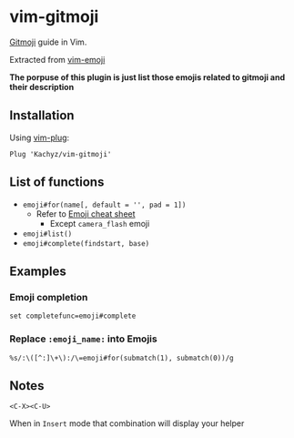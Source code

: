 vim-gitmoji
=========

[Gitmoji](https://gitmoji.carloscuesta.me/) guide in Vim.

Extracted from
[vim-emoji](https://github.com/junegunn/vim-emoji)

**The porpuse of this plugin is just list those emojis related to gitmoji and their description**

Installation
------------

Using [vim-plug](https://github.com/junegunn/vim-plug):

```vim
Plug 'Kachyz/vim-gitmoji'
```

List of functions
-----------------

- `emoji#for(name[, default = '', pad = 1])`
  - Refer to [Emoji cheat sheet](http://www.emoji-cheat-sheet.com)
    - Except `camera_flash` emoji
- `emoji#list()`
- `emoji#complete(findstart, base)`

Examples
--------

### Emoji completion

```vim
set completefunc=emoji#complete
```


### Replace `:emoji_name:` into Emojis

```vim
%s/:\([^:]\+\):/\=emoji#for(submatch(1), submatch(0))/g
```

Notes
-----
```vim
<C-X><C-U>
```
When in `Insert` mode that combination will display your helper
